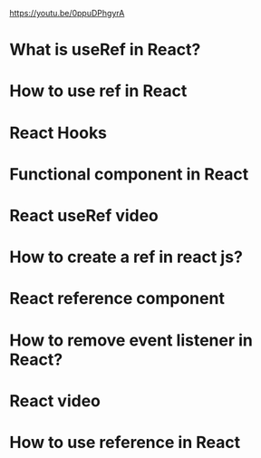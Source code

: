 https://youtu.be/0ppuDPhgyrA

# What is useRef in React?

# How to use ref in React

# React Hooks

# Functional component in React

# React useRef video

# How to create a ref in react js?

# React reference component

# How to remove event listener in React?

# React video

# How to use reference in React
